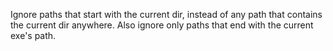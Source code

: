 Ignore paths that start with the current dir, instead of any path that contains the current dir anywhere. Also ignore only paths that end with the current exe's path.
